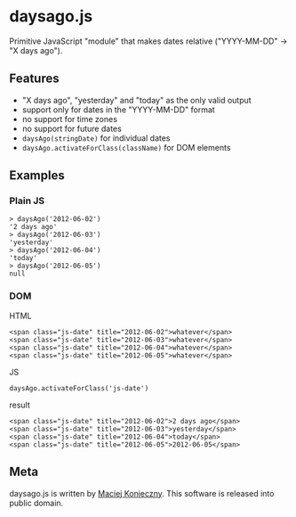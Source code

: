 daysago.js
==========

Primitive JavaScript "module" that makes dates relative ("YYYY-MM-DD" →
"X days ago").


Features
--------

- "X days ago", "yesterday" and "today" as the only valid output
- support only for dates in the "YYYY-MM-DD" format
- no support for time zones
- no support for future dates
- `daysAgo(stringDate)` for individual dates
- `daysAgo.activateForClass(className)` for DOM elements


Examples
--------

### Plain JS

    > daysAgo('2012-06-02')
    '2 days ago'
    > daysAgo('2012-06-03')
    'yesterday'
    > daysAgo('2012-06-04')
    'today'
    > daysAgo('2012-06-05')
    null


### DOM

HTML

    <span class="js-date" title="2012-06-02">whatever</span>
    <span class="js-date" title="2012-06-03">whatever</span>
    <span class="js-date" title="2012-06-04">whatever</span>
    <span class="js-date" title="2012-06-05">whatever</span>

JS

    daysAgo.activateForClass('js-date')

result

    <span class="js-date" title="2012-06-02">2 days ago</span>
    <span class="js-date" title="2012-06-03">yesterday</span>
    <span class="js-date" title="2012-06-04">today</span>
    <span class="js-date" title="2012-06-05">2012-06-05</span>


Meta
----

daysago.js is written by [Maciej Konieczny][].  This software is
released into public domain.

  [Maciej Konieczny]: http://narf.pl/
